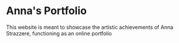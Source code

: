 # Anna's Portfolio
This website is meant to showcase the artistic achievements of Anna Strazzere, functioning as an online portfolio
